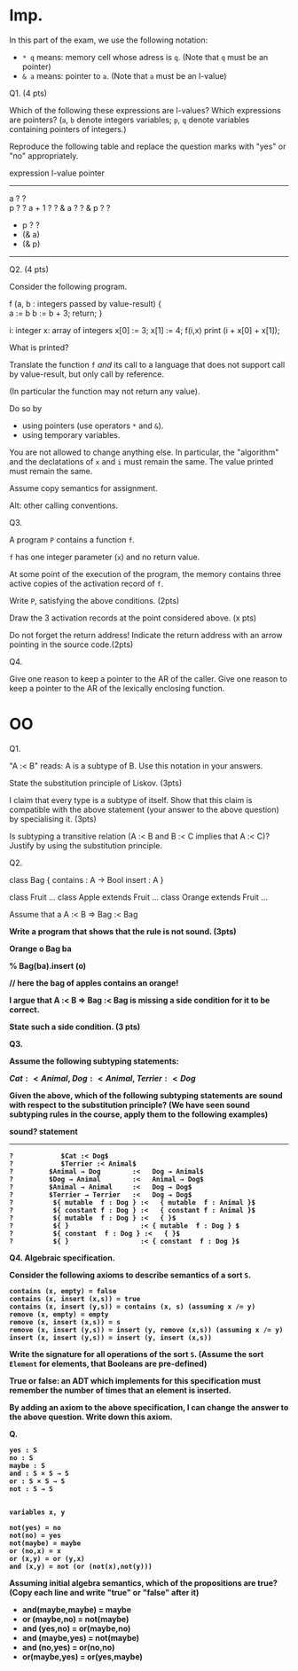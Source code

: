 Imp.
====

In this part of the exam, we use the following notation: 

* `* q` means: memory cell whose adress is `q`. (Note that `q` must be an pointer)
* `& a` means: pointer to `a`. (Note that `a` must be an l-value)


Q1. (4 pts)

Which of the following these expressions are l-values? Which expressions are pointers?
(`a`, `b` denote integers variables; `p`, `q` denote variables containing pointers of integers.)

Reproduce the following table and replace the question marks with "yes" or "no" appropriately.

 expression  l-value        pointer
 ----------  --------       --------
 a           ?              ?               
 p           ?              ?
 a + 1       ?              ?
 & a         ?              ?
 & p         ?              ?
 * p         ?              ?
 * (& a)
 * (& p)


----------------------

Q2. (4 pts)

Consider the following program. 

f (a, b : integers passed by value-result) {    
    a := b
    b := b + 3;
    return;
}

i: integer
x: array of integers
x[0] := 3;
x[1] := 4;
f(i,x)
print (i + x[0] + x[1]);


What is printed?

Translate the function `f` *and* its call to a language that does not
support call by value-result, but only call by reference. 

(In particular the function may not return any value).

Do so by
  * using pointers (use operators `*` and `&`). 
  * using temporary variables.

You are not allowed to change anything
else. In particular, the "algorithm" and the declatations of `x` and
`i` must remain the same. The value printed must remain the same.

Assume copy semantics for assignment.

Alt: other calling conventions.

Q3.

A program `P` contains a function `f`.

`f` has one integer parameter (`x`) and no return value.

At some point of the execution of the program, the memory contains three active
copies of the activation record of `f`.

Write `P`, satisfying the above conditions. (2pts)

Draw the 3 activation records at the point considered above. (x pts)

Do not forget the return address! Indicate the return address with an arrow pointing in the
source code.(2pts)


Q4. 

Give one reason to keep a pointer to the AR of the caller.
Give one reason to keep a pointer to the AR of the lexically enclosing function.





OO
===

Q1. 

"A :< B" reads: A is a subtype of B. Use this notation in your answers.

State the substitution principle of Liskov. (3pts) 

I claim that every type is a subtype of itself. Show that this claim is compatible with 
the above statement (your answer to the above question) by specialising it. (3pts)

Is subtyping a transitive relation (A :< B and B :< C implies that A :< C)?
Justify by using the substitution principle.

Q2. 

class Bag<A> {
    contains : A -> Bool
    insert : A
}

class Fruit ...
class Apple  extends Fruit ...
class Orange extends Fruit ...


Assume that a A :< B => Bag<A> :< Bag<B>

Write a program that shows that the rule is not sound. (3pts)

Orange o
Bag<Apple> ba

% Bag<Fruit>(ba).insert (o)

// here the bag of apples contains an orange!


I argue that A :< B => Bag<A> :< Bag<B> is missing a side condition for it to be correct.

State such a side condition. (3 pts)


Q3. 

Assume the following subtyping statements:

$Cat :< Animal$, $Dog :< Animal$, $Terrier :< Dog$

Given the above, which of the following subtyping statements are sound
with respect to the substitution principle?  (We have seen
sound subtyping rules in the course, apply them to the following
examples)



  sound?     statement
 -------  -----------------------------------------------------------
    ?            $Cat :< Dog$
    ?            $Terrier :< Animal$
    ?         $Animal → Dog        :<   Dog → Animal$
    ?         $Dog → Animal        :<   Animal → Dog$
    ?         $Animal → Animal     :<   Dog → Dog$
    ?         $Terrier → Terrier   :<   Dog → Dog$
    ?          ${ mutable  f : Dog } :<   { mutable  f : Animal }$
    ?          ${ constant f : Dog } :<   { constant f : Animal }$
    ?          ${ mutable  f : Dog } :<   { }$
    ?          ${ }                  :< { mutable  f : Dog } $
    ?          ${ constant  f : Dog } :<   { }$
    ?          ${ }                  :< { constant  f : Dog }$ 


Q4.  Algebraic specification.

Consider the following axioms to describe semantics of a sort `S`.

~~~~~~~~~~~~~~~~
contains (x, empty) = false
contains (x, insert (x,s)) = true
contains (x, insert (y,s)) = contains (x, s) (assuming x /= y)
remove (x, empty) = empty
remove (x, insert (x,s)) = s
remove (x, insert (y,s)) = insert (y, remove (x,s)) (assuming x /= y)
insert (x, insert (y,s)) = insert (y, insert (x,s))
~~~~~~~~~~~~~~~~

Write the signature for all operations of the sort `S`. (Assume the sort `Element` for elements, that
Booleans are pre-defined)

True or false: an ADT which implements for this specification must remember the
number of times that an element is inserted.

By adding an axiom to the above specification, I can change the answer to the above question.
Write down this axiom.




Q.

~~~~~~~~~~~~~~~~~~~~
yes : S
no : S
maybe : S
and : S × S → S
or : S × S → S
not : S → S


variables x, y

not(yes) = no
not(no) = yes
not(maybe) = maybe
or (no,x) = x
or (x,y) = or (y,x)
and (x,y) = not (or (not(x),not(y)))
~~~~~~~~~~~~~~~~~~~~


Assuming initial algebra semantics, which of the propositions are true?
(Copy each line and write "true" or "false" after it)

* and(maybe,maybe) = maybe 
* or  (maybe,no) = not(maybe)
* and (yes,no) = or(maybe,no)
* and (maybe,yes) = not(maybe)
* and (no,yes) = or(no,no)
* or(maybe,yes) = or(yes,maybe)
